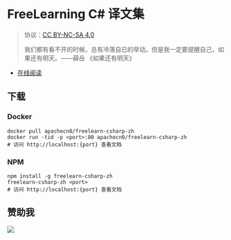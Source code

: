 # FreeLearning C# 译文集

> 协议：[CC BY-NC-SA 4.0](http://creativecommons.org/licenses/by-nc-sa/4.0/)
> 
> 我们都有看不开的时候，总有冷落自已的举动。但是我一定要提醒自己，如果还有明天。——薛岳
《如果还有明天》

* [在线阅读](https://flcs.flygon.net)

## 下载

### Docker

```
docker pull apachecn0/freelearn-csharp-zh
docker run -tid -p <port>:80 apachecn0/freelearn-csharp-zh
# 访问 http://localhost:{port} 查看文档
```

### NPM

```
npm install -g freelearn-csharp-zh
freelearn-csharp-zh <port>
# 访问 http://localhost:{port} 查看文档
```

## 赞助我

![](https://img-blog.csdnimg.cn/20200112005920729.png)
